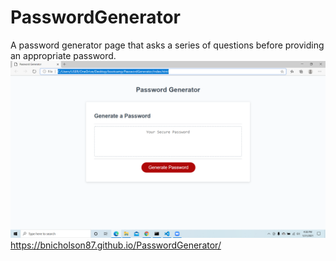 # PasswordGenerator
A password generator page that asks a series of questions before providing an appropriate password.
![Image of Page](./PasswordGeneratorPage.png)
https://bnicholson87.github.io/PasswordGenerator/